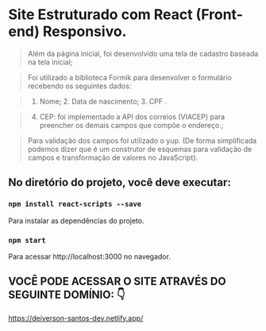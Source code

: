 # Site Estruturado com React (Front-end) Responsivo. 

> Além da página inicial, foi desenvolvido uma tela de cadastro baseada na tela inicial; 

> Foi utilizado a biblioteca Formik para desenvolver o formulário recebendo os seguintes dados:

> 1. Nome; 2. Data de nascimento; 3. CPF .

> 4. CEP: foi implementado a API dos correios (VIACEP) para preencher os demais campos que compõe o endereço.;

> Para validação dos campos foi utilizado o yup. (De forma simplificada podemos dizer que é um construtor de esquemas para validação de campos e transformação de valores no JavaScript).

## No diretório do projeto, você deve executar:

### `npm install react-scripts --save` 
Para instalar as dependências do projeto.

### `npm start`
Para acessar http://localhost:3000 no navegador.

## VOCÊ PODE ACESSAR O SITE ATRAVÉS DO SEGUINTE DOMÍNIO: 👇
https://deiverson-santos-dev.netlify.app/
